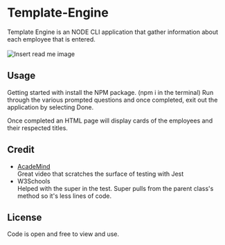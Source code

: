 # Template-Engine
Template Engine is an NODE CLI application that gather information about each employee that is entered.<br><br>
<img src="?" alt="Insert read me image">
## Usage
Getting started with install the NPM package. (npm i in the terminal)
Run through the various prompted questions and once completed, exit out the application by selecting Done.

Once completed an HTML page will display cards of the employees and their respected titles.

## Credit
<ul>
<a href="https://www.youtube.com/watch?v=r9HdJ8P6GQI&t=1023s"><li>AcadeMind</li></a>
Great video that scratches the surface of testing with Jest

<li>W3Schools</li>
Helped with the super in the test. Super pulls from the parent class's method so it's less lines of code.
</ul>

## License
Code is open and free to view and use.